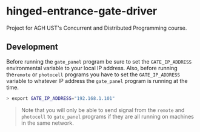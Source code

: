 # hinged-entrance-gate-driver

Project for AGH UST's  Concurrent and Distributed Programming course.

## Development

Before running the `gate_panel` program be sure to set the `GATE_IP_ADDRESS` environmental variable to your local IP address. Also, before running the`remote` or `photocell` programs you have to set the `GATE_IP_ADDRESS` variable to whatever IP address the `gate_panel` program is running at the time.

```bash
> export GATE_IP_ADDRESS="192.168.1.101"
```

> Note that you will only be able to send signal from the `remote` and `photocell` to `gate_panel` programs if they are all running on machines in the same network.
